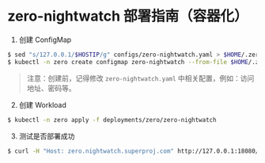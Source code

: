 # zero-nightwatch 部署指南（容器化）

1. 创建 ConfigMap

```bash
$ sed "s/127.0.0.1/$HOSTIP/g" configs/zero-nightwatch.yaml > $HOME/.zero/zero-nightwatch.yaml
$ kubectl -n zero create configmap zero-nightwatch --from-file $HOME/.zero/zero-nightwatch.yaml
```

> 注意：创建前，记得修改 `zero-nightwatch.yaml` 中相关配置，例如：访问地址、密码等。

2. 创建 Workload

```bash
$ kubectl -n zero apply -f deployments/zero/zero-nightwatch
```

3. 测试是否部署成功

```bash
$ curl -H "Host: zero.nightwatch.superproj.com" http://127.0.0.1:18080/healthz
```
